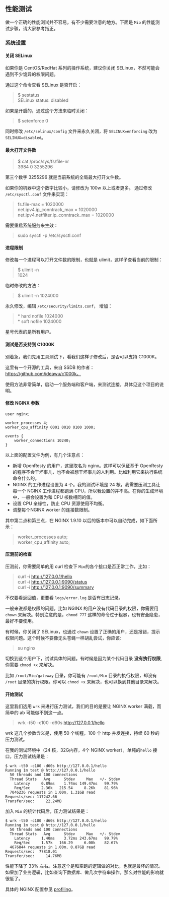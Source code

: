 ## 性能测试
做一个正确的性能测试并不容易，有不少需要注意的地方。下面是 `Mio` 的性能测试步骤，请大家参考指正。

### 系统设置

#### 关闭 SELinux
如果你是 CentOS/RedHat 系列的操作系统，建议你关闭 SELinux，不然可能会遇到不少诡异的权限问题。

通过这个命令查看 SELinux 是否开启：
>$ sestatus                                              
SELinux status:                 disabled

如果是开启的，通过这个方法来临时关闭：
>$ setenforce 0

同时修改 `/etc/selinux/config` 文件来永久关闭，将 `SELINUX=enforcing`
改为 `SELINUX=disabled`。

#### 最大打开文件数
> $ cat /proc/sys/fs/file-nr                                                                                              
3984    0       3255296

第三个数字 3255296 就是当前系统的全局最大打开文件数。

如果你的机器中这个数字比较小，请修改为 100w 以上或者更多。
通过修改 `/etc/sysctl.conf` 文件来实现：
>fs.file-max = 1020000  
>net.ipv4.ip_conntrack_max = 1020000    
>net.ipv4.netfilter.ip_conntrack_max = 1020000

需要重启系统服务来生效：
>sudo sysctl -p /etc/sysctl.conf

#### 进程限制
修改每一个进程可以打开文件数的限制，也就是 ulimit，这样子查看当前的限制：
>$ ulimit -n    
1024

临时修改的方法：
>$ ulimit -n 1024000

永久修改，编辑 `/etc/security/limits.conf`， 增加：

>\*         hard    nofile      1024000  
\*         soft    nofile      1024000

 星号代表的是所有用户。

#### 测试是否支持到 C1000K
 别着急，我们先用工具测试下，看我们这样子修改后，是否可以支持 C1000K。

 这里有一个开源的工具，来自 SSDB 的作者：https://github.com/ideawu/c1000k。

 使用方法非常简单，启动一个服务端和客户端，来测试连接，具体见这个项目的说明。

#### 修改 NGINX 参数
 ```
 user nginx;

 worker_processes 4;
 worker_cpu_affinity 0001 0010 0100 1000;

 events {
     worker_connections 10240;
 }
 ```

 以上面的配置文件为例，有几个注意点：
 - 新增 OpenResty 的用户，这里取名为 nginx。这样可以保证基于 OpenResty 的程序不会干坏事儿，也不会被想干坏事儿的人利用。比如利用它来执行系统命令什么的。
 - NGINX 的工作进程设置为 4 个。我的测试环境是 24 核，我需要压测工具让每一个 NGINX 工作进程都跑满 CPU，所以我设置的并不高。在你的生成环境中，一般会设置为和 CPU 核数相同的值。
 - 设置 CPU 亲缘性，防止 CPU 资源使用不均衡。
 - 调整每个NGINX worker 的连接数限制。

 其中第二点和第三点，在 NGINX 1.9.10 以后的版本中可以自动完成，如下面所示：
 >worker_processes auto;    
 worker_cpu_affinity auto;

#### 压测前的检查
 压测前，你需要简单的用 curl 检查下 `Mio`的各个接口是否正常工作，比如：
 > curl -i http://127.0.0.1/hello   
 curl -i http://127.0.0.1:9090/status    
 curl -i http://127.0.0.1:9090/summary

 不仅要看返回值，更要看 `logs/error.log` 是否有日志记录。

 一般来说都是权限的问题。比如 NGINX 的用户没有代码目录的权限，你需要用 `chown` 来解决。特别注意的是，`chmod 777` 这样的命令过于粗暴，也有安全隐患，最好不要使用。

 有时候，你关闭了 SELinux，也通过 `chown` 设置了正确的用户，还是报错，提示权限问题。这个时候不要像无头苍蝇一样胡乱尝试，你应该:
 > su nginx

 切换到这个用户下，试试具体的问题。有时候是因为某个代码目录 **没有执行权限**, 你需要 `chmod +x` 来解决。

 比如 `/root/Mio/gateway` 目录，你可能有 `/root/Mio` 目录的执行权限，却没有 `/root` 目录的执行权限。你可以 `chmod +x` 来解决，也可以换到其他目录来解决。

#### 开始测试
 这里我们选用 `wrk` 来进行压力测试，我们的目的是要让 NGINX worker 满载，而简单的 ab 可能做不到这一点。

 > wrk -t50 -c100 -d60s http://127.0.0.1/hello

 wrk 这几个参数含义是，使用 50 个线程，100 个 http 并发连接，持续 60 秒的压力测试。

在我的测试环境中（24 核，32G内存，4个 NGINX worker），单纯的`hello` 接口，压力测试结果是：

```
$ wrk -t50 -c100 -d60s http://127.0.0.1/hello
Running 1m test @ http://127.0.0.1/hello
  50 threads and 100 connections
  Thread Stats   Avg      Stdev     Max   +/- Stdev
    Latency     0.89ms    1.74ms 149.47ms   99.79%
    Req/Sec     2.36k   215.54     8.26k    81.96%
  7046236 requests in 1.00m, 1.31GB read
Requests/sec: 117242.66
Transfer/sec:     22.24MB
```

加入 `Mio` 的统计代码后，压力测试结果是：
```
$ wrk -t50 -c100 -d60s http://127.0.0.1/hello
Running 1m test @ http://127.0.0.1/hello
  50 threads and 100 connections
  Thread Stats   Avg      Stdev     Max   +/- Stdev
    Latency     1.40ms    3.72ms 243.67ms   99.79%
    Req/Sec     1.57k   166.29     6.00k    82.67%
  4676844 requests in 1.00m, 0.87GB read
Requests/sec:  77818.01
Transfer/sec:     14.76MB
```

性能下降了 33% 左右。注意这个是和空跑的逻辑做的对比，也就是最坏的情况。
如果加了业务逻辑，比如查询下数据库、做几次字符串操作，那么对性能的影响就很低了。

具体的 NGINX 配置参见 [profiling](profiling.md)。
